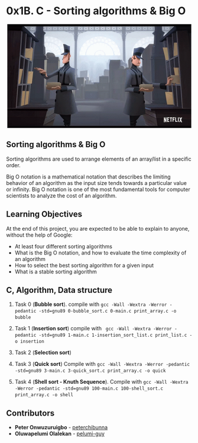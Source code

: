 # 0x1B. C - Sorting algorithms & Big O

<p align="center"><img src="sorting-letters-sorting.gif" /></p>

## Sorting algorithms & Big O

Sorting algorithms are used to arrange elements of an array/list in a specific order.  

Big O notation is a mathematical notation that describes the limiting behavior of an algorithm as the input size tends towards a particular value or infinity. Big O notation is one of the most fundamental tools for computer scientists to analyze the cost of an algorithm.

## Learning Objectives

At the end of this project, you are expected to be able to explain to anyone, without the help of Google:

- At least four different sorting algorithms
- What is the Big O notation, and how to evaluate the time complexity of an algorithm
- How to select the best sorting algorithm for a given input
- What is a stable sorting algorithm

## C, Algorithm, Data structure

1. Task 0 (**Bubble sort**). compile
   with `gcc -Wall -Wextra -Werror -pedantic -std=gnu89 0-bubble_sort.c 0-main.c print_array.c -o bubble`
2. Task 1 (**Insertion sort**) compile
   with ` gcc -Wall -Wextra -Werror -pedantic -std=gnu89 1-main.c 1-insertion_sort_list.c print_list.c -o insertion`
3. Task 2 (**Selection sort**)

4. Task 3 (**Quick sort**) Compile
   with `gcc -Wall -Wextra -Werror -pedantic -std=gnu89 3-main.c 3-quick_sort.c print_array.c -o quick`
5. Task 4 (**Shell sort - Knuth Sequence**). Compile
   with `gcc -Wall -Wextra -Werror -pedantic -std=gnu89 100-main.c 100-shell_sort.c print_array.c -o shell`

## Contributors

- **Peter Onwuzuruigbo** - [peterchibunna](https://github.com/peterchibunna)
- **Oluwapelumi Olalekan** - [pelumi-guy](https://github.com/pelumi-guy)
